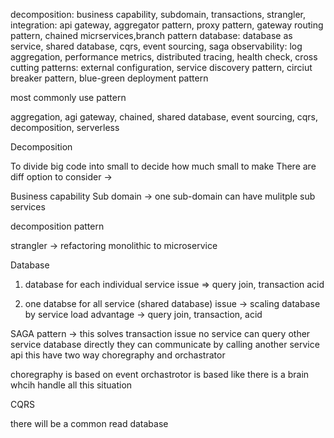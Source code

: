 decomposition: business capability, subdomain, transactions, strangler, 
integration: api gateway, aggregator pattern, proxy pattern, gateway routing pattern, chained micrservices,branch pattern 
database: database as service, shared database, cqrs, event sourcing, saga
observability: log aggregation, performance metrics, distributed tracing, health check,
                cross cutting patterns: external configuration, service discovery pattern, circiut breaker pattern, blue-green deployment pattern


most commonly use pattern

aggregation, agi gateway, chained, shared database, event sourcing, cqrs, decomposition, serverless



Decomposition 

To divide big code into small to decide how much small to make
There are diff option to consider -> 

Business capability
Sub domain  -> one sub-domain can have mulitple sub services

decomposition pattern

strangler -> refactoring monolithic to microservice



Database

1. database for each individual service 
    issue => query join, transaction acid



2. one databse for all service (shared database)
    issue -> scaling database by service load
    advantage -> query join, transaction, acid


SAGA pattern  -> this solves transaction issue
no service can query other service database directly they can communicate by calling another service api
this have two way choregraphy and orchastrator

choregraphy is based on event
orchastrotor is based like there is a brain whcih handle all this situation


CQRS 

there will be a common read database

